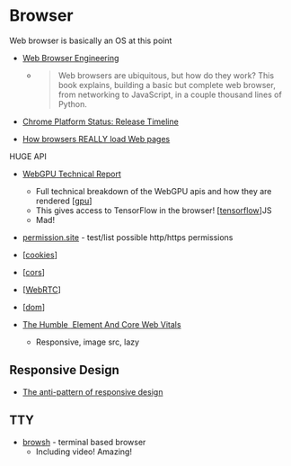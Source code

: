 Browser
=======

Web browser is basically an OS at this point

* [Web Browser Engineering](https://browser.engineering/index.html)
    * > Web browsers are ubiquitous, but how do they work? This book explains, building a basic but complete web browser, from networking to JavaScript, in a couple thousand lines of Python.
* [Chrome Platform Status: Release Timeline](https://www.chromestatus.com/features/schedule)

* [How browsers REALLY load Web pages](https://fosdem.org/2025/schedule/event/fosdem-2025-4852-how-browsers-really-load-web-pages/)

HUGE API
* [WebGPU Technical Report](https://chromium.googlesource.com/chromium/src/+/main/docs/security/research/graphics/webgpu_technical_report.md)
    * Full technical breakdown of the WebGPU apis and how they are rendered [[gpu]]
    * This gives access to TensorFlow in the browser! [[tensorflow]]JS
    * Mad!

* [permission.site](https://permission.site/) - test/list possible http/https permissions
* [[cookies]]
* [[cors]]
* [[WebRTC]]
* [[dom]]
* [The Humble <img> Element And Core Web Vitals](https://www.smashingmagazine.com/2021/04/humble-img-element-core-web-vitals/)
    * Responsive, image src, lazy

Responsive Design
-----------------

* [The anti-pattern of responsive design](http://john.ankarstrom.se/responsive/)


TTY
---

* [browsh](https://github.com/browsh-org/browsh) - terminal based browser
    * Including video! Amazing!


[//begin]: # "Autogenerated link references for markdown compatibility"
[gpu]: gpu.md "GPU"
[tensorflow]: tensorflow.md "TensorFlow"
[cookies]: cookies.md "Cookies"
[cors]: cors.md "CORS"
[WebRTC]: WebRTC.md "WebRTC"
[dom]: dom.md "Document Object Model"
[//end]: # "Autogenerated link references"